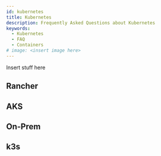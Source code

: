 ```yaml
---
id: kubernetes
title: Kubernetes
description: Frequently Asked Questions about Kubernetes
keywords:
  - Kubernetes
  - FAQ
  - Containers
# image: <insert image here>
---
```


Insert stuff here
## Rancher

## AKS

## On-Prem

## k3s
